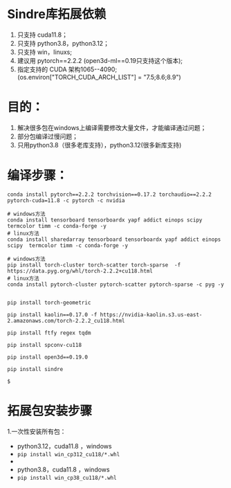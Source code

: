 # Sindre库拓展依赖

1. 只支持 cuda11.8；
2. 只支持 python3.8，python3.12；
3. 只支持 win，linuxs;
4. 建议用 pytorch==2.2.2 (open3d-ml==0.19只支持这个版本);
5. 指定支持的 CUDA 架构1065--4090; (os.environ["TORCH_CUDA_ARCH_LIST"] = "7.5;8.6;8.9")




# 目的：

1. 解决很多包在windows上编译需要修改大量文件，才能编译通过问题；
2. 部分包编译过慢问题；
3. 只用python3.8（很多老库支持），python3.12(很多新库支持)
   




# 编译步骤：

```shell
conda install pytorch==2.2.2 torchvision==0.17.2 torchaudio==2.2.2 pytorch-cuda=11.8 -c pytorch -c nvidia

# windows方法
conda install tensorboard tensorboardx yapf addict einops scipy  termcolor timm -c conda-forge -y
# linux方法
conda install sharedarray tensorboard tensorboardx yapf addict einops scipy  termcolor timm -c conda-forge -y

# windows方法
pip install torch-cluster torch-scatter torch-sparse  -f https://data.pyg.org/whl/torch-2.2.2+cu118.html
# linux方法
conda install pytorch-cluster pytorch-scatter pytorch-sparse -c pyg -y


pip install torch-geometric

pip install kaolin==0.17.0 -f https://nvidia-kaolin.s3.us-east-2.amazonaws.com/torch-2.2.2_cu118.html

pip install ftfy regex tqdm

pip install spconv-cu118

pip install open3d==0.19.0

pip install sindre

$ 

```

# 拓展包安装步骤

1.一次性安装所有包：

* python3.12，cuda11.8 ，windows
* ``` pip install win_cp312_cu118/*.whl ```
* 
* python3.8，cuda11.8 ，windows
* ``` pip install win_cp38_cu118/*.whl ```
